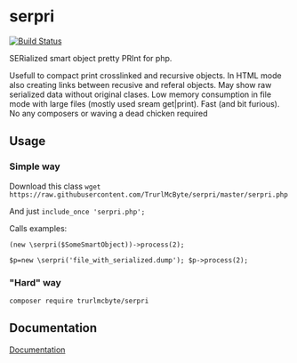 # serpri

[![Build Status](https://img.shields.io/travis/TrurlMcByte/serpri/master.svg?style=flat-square)](https://travis-ci.org/TrurlMcByte/serpri)

 SERialized smart object pretty PRInt for php.

 Usefull to compact print crosslinked and recursive objects.
 In HTML mode also creating links between recusive and referal objects.
 May show raw serialized data without original clases.
 Low memory consumption in file mode with large files (mostly used sream get|print).
 Fast (and bit furious).
 No any composers or waving a dead chicken required

## Usage

### Simple way
Download this class
`wget https://raw.githubusercontent.com/TrurlMcByte/serpri/master/serpri.php`

And just `include_once 'serpri.php';`

Calls examples:

`(new \serpri($SomeSmartObject))->process(2);`

`$p=new \serpri('file_with_serialized.dump'); $p->process(2);`

### "Hard" way

`composer require trurlmcbyte/serpri`


## Documentation
 [Documentation](serpri.md)